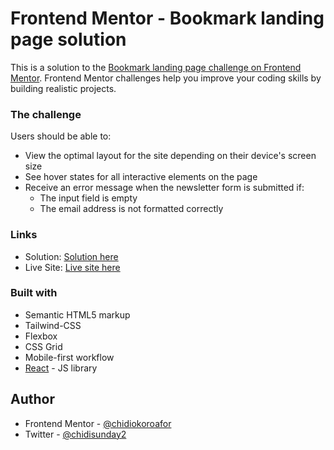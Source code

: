 # Frontend Mentor - Bookmark landing page solution

This is a solution to the [Bookmark landing page challenge on Frontend Mentor](https://www.frontendmentor.io/challenges/bookmark-landing-page-5d0b588a9edda32581d29158). Frontend Mentor challenges help you improve your coding skills by building realistic projects.

### The challenge

Users should be able to:

- View the optimal layout for the site depending on their device's screen size
- See hover states for all interactive elements on the page
- Receive an error message when the newsletter form is submitted if:
  - The input field is empty
  - The email address is not formatted correctly
  
### Links

- Solution: [Solution here ](https://your-solution-url.com)
- Live Site: [Live site here](https://your-live-site-url.com)

### Built with

- Semantic HTML5 markup
- Tailwind-CSS
- Flexbox
- CSS Grid
- Mobile-first workflow
- [React](https://reactjs.org/) - JS library

## Author

<!-- - Website - [Add your name here](https://www.your-site.com) -->
- Frontend Mentor - [@chidiokoroafor](https://www.frontendmentor.io/profile/chidiokoroafor)
- Twitter - [@chidisunday2](https://x.com/chidisunday2)
